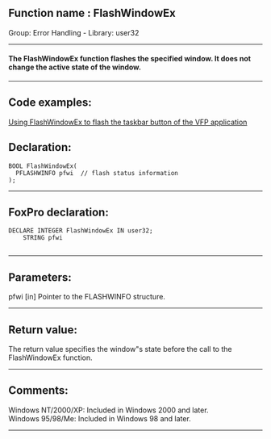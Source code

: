 
## Function name : FlashWindowEx
Group: Error Handling - Library: user32    
***  


#### The FlashWindowEx function flashes the specified window. It does not change the active state of the window.
***  


## Code examples:
[Using FlashWindowEx to flash the taskbar button of the VFP application](../../samples/sample_271.md)  

## Declaration:
```foxpro  
BOOL FlashWindowEx(
  PFLASHWINFO pfwi  // flash status information
);  
```  
***  


## FoxPro declaration:
```foxpro  
DECLARE INTEGER FlashWindowEx IN user32;
	STRING pfwi
  
```  
***  


## Parameters:
pfwi 
[in] Pointer to the FLASHWINFO structure.   
***  


## Return value:
The return value specifies the window"s state before the call to the FlashWindowEx function.  
***  


## Comments:
Windows NT/2000/XP: Included in Windows 2000 and later.  
Windows 95/98/Me: Included in Windows 98 and later.  
  
***  

